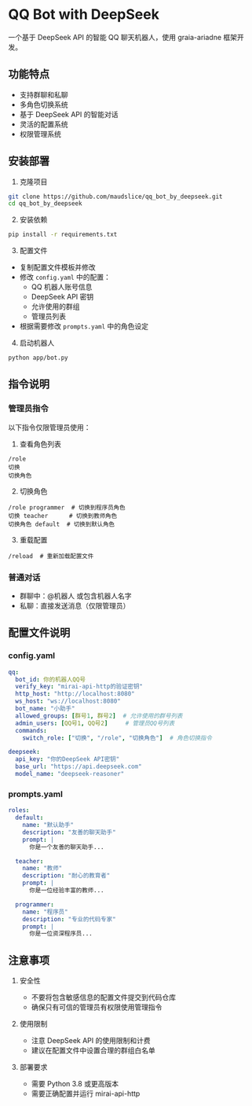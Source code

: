 # QQ Bot with DeepSeek

一个基于 DeepSeek API 的智能 QQ 聊天机器人，使用 graia-ariadne 框架开发。

## 功能特点

- 支持群聊和私聊
- 多角色切换系统
- 基于 DeepSeek API 的智能对话
- 灵活的配置系统
- 权限管理系统

## 安装部署

1. 克隆项目
```bash
git clone https://github.com/maudslice/qq_bot_by_deepseek.git
cd qq_bot_by_deepseek
```

2. 安装依赖
```bash
pip install -r requirements.txt
```

3. 配置文件
- 复制配置文件模板并修改
- 修改 `config.yaml` 中的配置：
  - QQ 机器人账号信息
  - DeepSeek API 密钥
  - 允许使用的群组
  - 管理员列表
- 根据需要修改 `prompts.yaml` 中的角色设定

4. 启动机器人
```bash
python app/bot.py
```

## 指令说明

### 管理员指令
以下指令仅限管理员使用：

1. 查看角色列表
```
/role
切换
切换角色
```

2. 切换角色
```
/role programmer  # 切换到程序员角色
切换 teacher      # 切换到教师角色
切换角色 default  # 切换到默认角色
```

3. 重载配置
```
/reload  # 重新加载配置文件
```

### 普通对话
- 群聊中：@机器人 或包含机器人名字
- 私聊：直接发送消息（仅限管理员）

## 配置文件说明

### config.yaml
```yaml
qq:
  bot_id: 你的机器人QQ号
  verify_key: "mirai-api-http的验证密钥"
  http_host: "http://localhost:8080"
  ws_host: "ws://localhost:8080"
  bot_name: "小助手"
  allowed_groups: [群号1, 群号2]  # 允许使用的群号列表
  admin_users: [QQ号1, QQ号2]     # 管理员QQ号列表
  commands:
    switch_role: ["切换", "/role", "切换角色"]  # 角色切换指令

deepseek:
  api_key: "你的DeepSeek API密钥"
  base_url: "https://api.deepseek.com"
  model_name: "deepseek-reasoner"
```

### prompts.yaml
```yaml
roles:
  default:
    name: "默认助手"
    description: "友善的聊天助手"
    prompt: |
      你是一个友善的聊天助手...

  teacher:
    name: "教师"
    description: "耐心的教育者"
    prompt: |
      你是一位经验丰富的教师...

  programmer:
    name: "程序员"
    description: "专业的代码专家"
    prompt: |
      你是一位资深程序员...
```

## 注意事项

1. 安全性
   - 不要将包含敏感信息的配置文件提交到代码仓库
   - 确保只有可信的管理员有权限使用管理指令

2. 使用限制
   - 注意 DeepSeek API 的使用限制和计费
   - 建议在配置文件中设置合理的群组白名单

3. 部署要求
   - 需要 Python 3.8 或更高版本
   - 需要正确配置并运行 mirai-api-http

